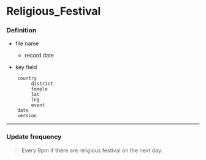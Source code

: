 # Religious_Festival
### Definition

* file name
   * record date

* key field
```
    country
         district  
         temple  
         lat  
         lng  
         event  
    date  
    version
```
---
### Update frequency
> Every 9pm if there are religious festival on the next day.

